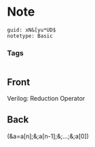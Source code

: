 # Note
```
guid: xN&[yu*UD$
notetype: Basic
```

### Tags
```
```

## Front
Verilog: Reduction Operator

## Back
\(\&a=a[n]\;\&\;a[n-1]\;\&\;...\;\&\;a[0]\)
